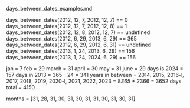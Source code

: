 days_between_dates_examples.md

days_between_dates(2012, 12, 7, 2012, 12, 7) == 0
days_between_dates(2012, 12, 7, 2012, 12, 8) == 1
days_between_dates(2012, 12, 8, 2012, 12, 7) == undefined
days_between_dates(2012, 6, 29, 2013, 6, 29) == 365
days_between_dates(2012, 6, 29, 2012, 6, 31) == undefined
days_between_dates(2013, 1, 24, 2013, 6, 29) == 156
days_between_dates(2013, 1, 24, 2024, 6, 29) == 156


jan = 7
feb = 29
march = 31
april = 30
may = 31
june = 29
days is 2024 = 157
days in 2013 = 365 - 24 = 341
years in between = 2014, 2015, 2016-l, 2017, 2018, 2019, 2020-l, 2021, 2022, 2023 = 8*365 + 2*366 = 3652 days
total = 4150



months = [31, 28, 31, 30, 31, 30, 31, 31, 30, 31, 30, 31]





